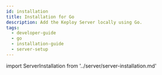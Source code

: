 ```yaml
---
id: installation
title: Installation for Go
description: Add the Keploy Server locally using Go.
tags:
  - developer-guide
  - go
  - installation-guide
  - server-setup
---
```


import ServerInstallation from '../server/server-installation.md'

<ServerInstallation/>
